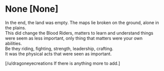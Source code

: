 # None [None]

In the end, the land was empty. The maps lie broken on the ground, alone in the plains.  
This did change the Blood Riders, matters to learn and understand things were seem as less important, only thing that matters were your own abilities.  
Be they riding, fighting, strength, leadership, crafting.  
It was the physical acts that were seen as important.

[/u/dragoneyecreations If there is anything more to add.]
